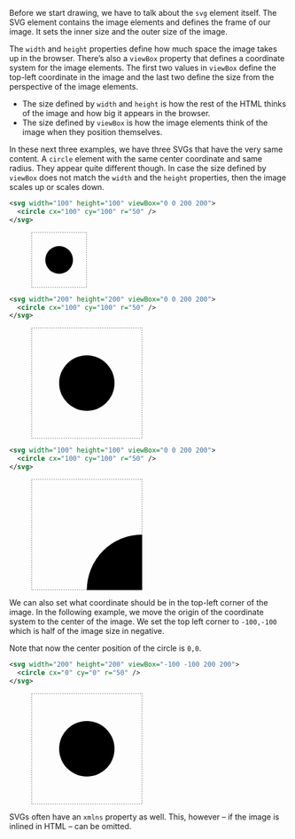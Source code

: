 Before we start drawing, we have to talk about the `svg` element itself. The SVG element contains the image elements and defines the frame of our image. It sets the inner size and the outer size of the image.

The `width` and `height` properties define how much space the image takes up in the browser. There’s also a `viewBox` property that defines a coordinate system for the image elements. The first two values in `viewBox` define the top-left coordinate in the image and the last two define the size from the perspective of the image elements.

- The size defined by `width` and `height` is how the rest of the HTML thinks of the image and how big it appears in the browser.
- The size defined by `viewBox` is how the image elements think of the image when they position themselves.

In these next three examples, we have three SVGs that have the very same content. A `circle` element with the same center coordinate and same radius. They appear quite different though. In case the size defined by `viewBox` does not match the `width` and the `height` properties, then the image scales up or scales down.

```svg
<svg width="100" height="100" viewBox="0 0 200 200">
  <circle cx="100" cy="100" r="50" />
</svg>
```

<figure>
<svg width="100" height="100" viewBox="0 0 200 200">
  <rect x="0" y="0" width="200" height="200" stroke="gray" stroke-width="4" stroke-dasharray="4,4" fill="none"/>
  <circle cx="100" cy="100" r="50" />
</svg>
</figure>

```svg
<svg width="200" height="200" viewBox="0 0 200 200">
  <circle cx="100" cy="100" r="50" />
</svg>
```

<figure>
<svg width="200" height="200" viewBox="0 0 200 200">
  <rect x="0" y="0" width="200" height="200" stroke="gray" stroke-width="2" stroke-dasharray="2,2" fill="none"/>
  <circle cx="100" cy="100" r="50" />
</svg>
</figure>

```svg
<svg width="100" height="100" viewBox="0 0 200 200">
  <circle cx="100" cy="100" r="50" />
</svg>
```

<figure>
<svg width="200" height="200" viewBox="0 0 100 100">
  <rect x="0" y="0" width="100" height="100" stroke="gray" stroke-width="1" stroke-dasharray="1,1" fill="none"/>
  <circle cx="100" cy="100" r="50" />
</svg>
</figure>

We can also set what coordinate should be in the top-left corner of the image. In the following example, we move the origin of the coordinate system to the center of the image. We set the top left corner to `-100,-100` which is half of the image size in negative.

Note that now the center position of the circle is `0,0`.

```svg
<svg width="200" height="200" viewBox="-100 -100 200 200">
  <circle cx="0" cy="0" r="50" />
</svg>
```

<figure>
<svg width="200" height="200" viewBox="-100 -100 200 200">
  <rect x="-100" y="-100" width="200" height="200" stroke="gray" stroke-width="2" stroke-dasharray="2,2" fill="none"/>
  <circle cx="0" cy="0" r="50" />
</svg>
</figure>

SVGs often have an `xmlns` property as well. This, however – if the image is inlined in HTML – can be omitted.
